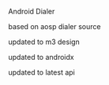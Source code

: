 Android Dialer

based on aosp dialer source

updated to m3 design

updated to androidx

updated to latest api